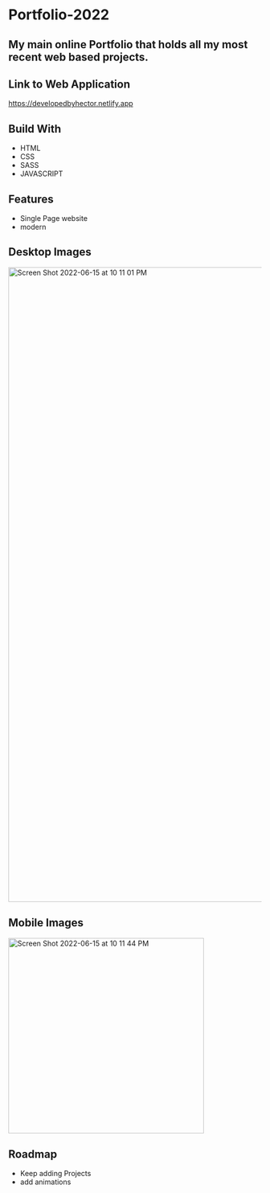 # Portfolio-2022

## My main online Portfolio that holds all my most recent web based projects. 

## Link to Web Application 
https://developedbyhector.netlify.app

## Build With 
<ul>
  <li>HTML</li>
  <li>CSS</li>
  <li>SASS</li>
  <li>JAVASCRIPT</li>
</ul>

## Features 
<ul>
  <li>Single Page website</li>
  <li>modern</li>
</ul>

## Desktop Images
<img width="1264" alt="Screen Shot 2022-06-15 at 10 11 01 PM" src="https://user-images.githubusercontent.com/61483178/173998354-de17e6dd-8672-442f-a7f2-9038d03016a5.png">

## Mobile Images
<img width="389" alt="Screen Shot 2022-06-15 at 10 11 44 PM" src="https://user-images.githubusercontent.com/61483178/173998347-054c2dc2-795d-4485-b8eb-3b298389704f.png">

## Roadmap 
<ul>
  <li>Keep adding Projects</li>
  <li>add animations</li>
</ul>


